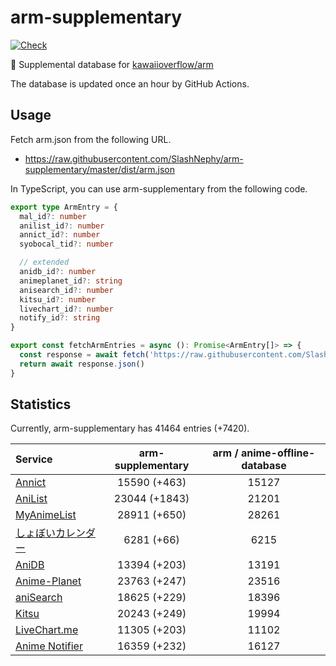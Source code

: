 # arm-supplementary

[![Check](https://github.com/SlashNephy/arm-supplementary/actions/workflows/check-node.yml/badge.svg)](https://github.com/SlashNephy/arm-supplementary/actions/workflows/check-node.yml)

💊 Supplemental database for [kawaiioverflow/arm](https://github.com/kawaiioverflow/arm)

The database is updated once an hour by GitHub Actions.

## Usage

Fetch arm.json from the following URL.

- https://raw.githubusercontent.com/SlashNephy/arm-supplementary/master/dist/arm.json

In TypeScript, you can use arm-supplementary from the following code.

```TypeScript
export type ArmEntry = {
  mal_id?: number
  anilist_id?: number
  annict_id?: number
  syobocal_tid?: number

  // extended
  anidb_id?: number
  animeplanet_id?: string
  anisearch_id?: number
  kitsu_id?: number
  livechart_id?: number
  notify_id?: string
}

export const fetchArmEntries = async (): Promise<ArmEntry[]> => {
  const response = await fetch('https://raw.githubusercontent.com/SlashNephy/arm-supplementary/master/dist/arm.json')
  return await response.json()
}
```

## Statistics

Currently, arm-supplementary has 41464 entries (+7420).

| Service                                     | arm-supplementary | arm / anime-offline-database |
| :------------------------------------------ | :---------------: | :--------------------------: |
| [Annict](https://annict.com)                |   15590 (+463)    |            15127             |
| [AniList](https://anilist.co)               |   23044 (+1843)   |            21201             |
| [MyAnimeList](https://myanimelist.net)      |   28911 (+650)    |            28261             |
| [しょぼいカレンダー](https://cal.syoboi.jp) |    6281 (+66)     |             6215             |
| [AniDB](https://anidb.net)                  |   13394 (+203)    |            13191             |
| [Anime-Planet](https://anime-planet.com)    |   23763 (+247)    |            23516             |
| [aniSearch](https://anisearch.com)          |   18625 (+229)    |            18396             |
| [Kitsu](https://kitsu.io)                   |   20243 (+249)    |            19994             |
| [LiveChart.me](https://livechart.me)        |   11305 (+203)    |            11102             |
| [Anime Notifier](https://notify.moe)        |   16359 (+232)    |            16127             |
